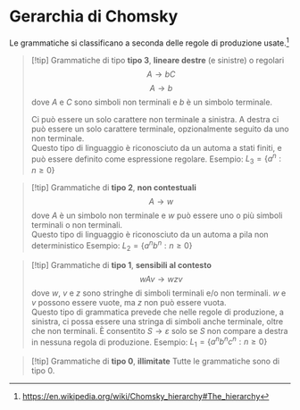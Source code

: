 # Gerarchia di Chomsky

Le grammatiche si classificano a seconda delle regole di produzione usate.[^1]

> [!tip] Grammatiche di tipo **tipo 3**, **lineare destre** (e sinistre) o regolari
> $$A\to bC$$
> $$A\to b$$
> dove $A$ e $C$ sono simboli non terminali e $b$ è un simbolo terminale.
> 
> Ci può essere un solo carattere non terminale a sinistra.
> A destra ci può essere un solo carattere terminale, opzionalmente seguito da uno non terminale.
> <br>
> Questo tipo di linguaggio è riconosciuto da un automa a stati finiti, e può essere definito come espressione regolare.
> Esempio: $L_3=\{a^n:n\geq0\}$

> [!tip] Grammatiche di **tipo 2**, **non contestuali**
> $$A\to w$$
> dove $A$ è un simbolo non terminale e $w$ può essere uno o più simboli terminali o non terminali.
> <br>
> Questo tipo di linguaggio è riconosciuto da un automa a pila non deterministico
> Esempio: $L_2=\{a^nb^n:n\geq0\}$

> [!tip] Grammatiche di **tipo 1**, **sensibili al contesto**
> $$wAv\to wzv$$
> dove $w$, $v$ e $z$ sono stringhe di simboli terminali e/o non terminali. $w$ e $v$ possono essere vuote, ma $z$ non può essere vuota.
> <br>
> Questo tipo di grammatica prevede che nelle regole di produzione, a sinistra, ci possa essere una stringa di simboli anche terminale, oltre che non terminali.
> È consentito $S\to\varepsilon$ solo se $S$ non compare a destra in nessuna regola di produzione.
> Esempio: $L_1=\{a^nb^nc^n:n\geq0\}$

> [!tip] Grammatiche di **tipo 0**, **illimitate**
> Tutte le grammatiche sono di tipo 0.

[^1]: https://en.wikipedia.org/wiki/Chomsky_hierarchy#The_hierarchy